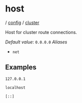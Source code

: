 # host

/ [config](/reference/config/index.md) / [cluster](/reference/config/config/cluster/index.md) 

Host for cluster route connections.

*Default value*: `0.0.0.0`
*Aliases*
- `net`

## Examples

```
127.0.0.1
```
```
localhost
```
```
[::]
```

